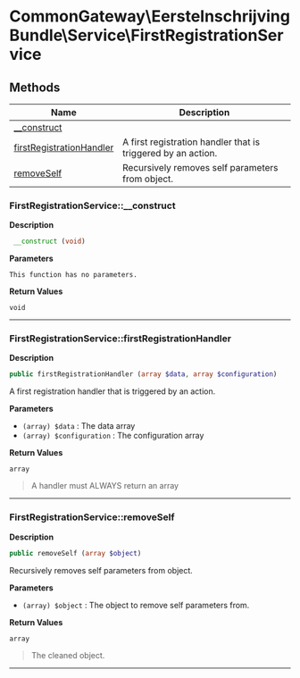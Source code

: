 # CommonGateway\EersteInschrijvingBundle\Service\FirstRegistrationService

## Methods

| Name | Description |
|------|-------------|
|[\_\_construct](#firstregistrationservice__construct)||
|[firstRegistrationHandler](#firstregistrationservicefirstregistrationhandler)|A first registration handler that is triggered by an action.|
|[removeSelf](#firstregistrationserviceremoveself)|Recursively removes self parameters from object.|

### FirstRegistrationService::\_\_construct

**Description**

```php
 __construct (void)
```

**Parameters**

`This function has no parameters.`

**Return Values**

`void`

<hr />

### FirstRegistrationService::firstRegistrationHandler

**Description**

```php
public firstRegistrationHandler (array $data, array $configuration)
```

A first registration handler that is triggered by an action.

**Parameters**

* `(array) $data`
  : The data array
* `(array) $configuration`
  : The configuration array

**Return Values**

`array`

> A handler must ALWAYS return an array

<hr />

### FirstRegistrationService::removeSelf

**Description**

```php
public removeSelf (array $object)
```

Recursively removes self parameters from object.

**Parameters**

* `(array) $object`
  : The object to remove self parameters from.

**Return Values**

`array`

> The cleaned object.

<hr />
